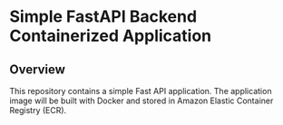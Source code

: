 # Simple FastAPI Backend Containerized Application

## Overview

This repository contains a simple Fast API application. 
The application image will be built with Docker and stored in Amazon Elastic Container Registry (ECR).
